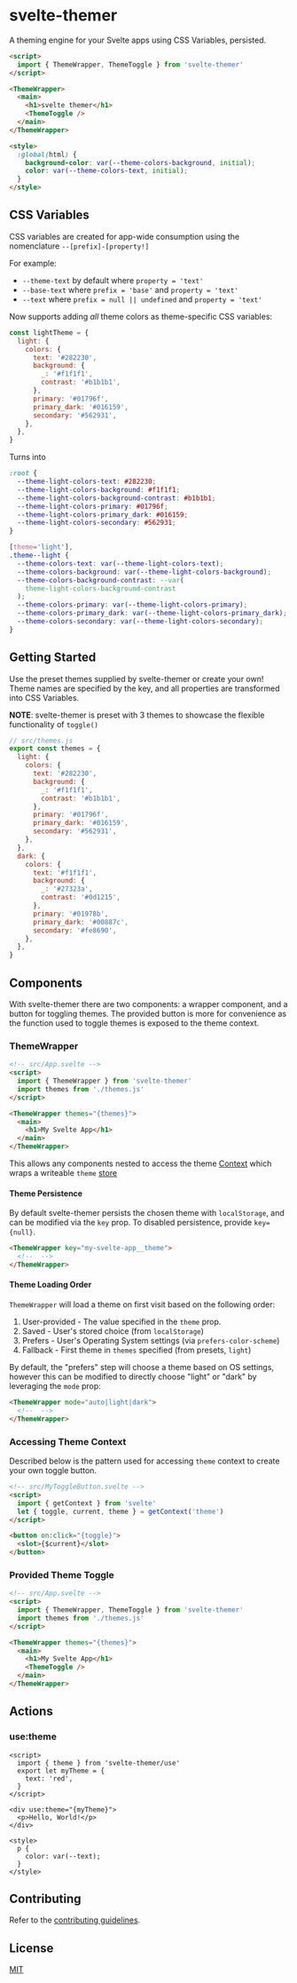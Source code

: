 # svelte-themer

A theming engine for your Svelte apps using CSS Variables, persisted.

```html
<script>
  import { ThemeWrapper, ThemeToggle } from 'svelte-themer'
</script>

<ThemeWrapper>
  <main>
    <h1>svelte themer</h1>
    <ThemeToggle />
  </main>
</ThemeWrapper>

<style>
  :global(html) {
    background-color: var(--theme-colors-background, initial);
    color: var(--theme-colors-text, initial);
  }
</style>
```

## CSS Variables

CSS variables are created for app-wide consumption using the nomenclature `--[prefix]-[property!]`

For example:

- `--theme-text` by default where `property = 'text'`
- `--base-text` where `prefix = 'base'` and `property = 'text'`
- `--text` where `prefix = null || undefined` and `property = 'text'`

Now supports adding _all_ theme colors as theme-specific CSS variables:

```js
const lightTheme = {
  light: {
    colors: {
      text: '#282230',
      background: {
        _: '#f1f1f1',
        contrast: '#b1b1b1',
      },
      primary: '#01796f',
      primary_dark: '#016159',
      secondary: '#562931',
    },
  },
}
```

Turns into

```css
:root {
  --theme-light-colors-text: #282230;
  --theme-light-colors-background: #f1f1f1;
  --theme-light-colors-background-contrast: #b1b1b1;
  --theme-light-colors-primary: #01796f;
  --theme-light-colors-primary_dark: #016159;
  --theme-light-colors-secondary: #562931;
}

[theme='light'],
.theme--light {
  --theme-colors-text: var(--theme-light-colors-text);
  --theme-colors-background: var(--theme-light-colors-background);
  --theme-colors-background-contrast: --var(
    theme-light-colors-background-contrast
  );
  --theme-colors-primary: var(--theme-light-colors-primary);
  --theme-colors-primary_dark: var(--theme-light-colors-primary_dark);
  --theme-colors-secondary: var(--theme-light-colors-secondary);
}
```

## Getting Started

Use the preset themes supplied by svelte-themer or create your own! Theme names are specified by the key, and all properties are transformed into CSS Variables.

**NOTE**: svelte-themer is preset with 3 themes to showcase the flexible functionality of `toggle()`

```js
// src/themes.js
export const themes = {
  light: {
    colors: {
      text: '#282230',
      background: {
        _: '#f1f1f1',
        contrast: '#b1b1b1',
      },
      primary: '#01796f',
      primary_dark: '#016159',
      secondary: '#562931',
    },
  },
  dark: {
    colors: {
      text: '#f1f1f1',
      background: {
        _: '#27323a',
        contrast: '#0d1215',
      },
      primary: '#01978b',
      primary_dark: '#00887c',
      secondary: '#fe8690',
    },
  },
}
```

## Components

With svelte-themer there are two components: a wrapper component, and a button for toggling themes. The provided button is more for convenience as the function used to toggle themes is exposed to the theme context.

### ThemeWrapper

```html
<!-- src/App.svelte -->
<script>
  import { ThemeWrapper } from 'svelte-themer'
  import themes from './themes.js'
</script>

<ThemeWrapper themes="{themes}">
  <main>
    <h1>My Svelte App</h1>
  </main>
</ThemeWrapper>
```

This allows any components nested to access the theme [Context](https://svelte.dev/tutorial/context-api) which wraps a writeable `theme` [store](https://svelte.dev/tutorial/writable-stores)

#### Theme Persistence

By default svelte-themer persists the chosen theme with `localStorage`, and can be modified via the `key` prop. To disabled persistence, provide `key={null}`.

```html
<ThemeWrapper key="my-svelte-app__theme">
  <!--  -->
</ThemeWrapper>
```

#### Theme Loading Order

`ThemeWrapper` will load a theme on first visit based on the following order:

1. User-provided - The value specified in the `theme` prop.
2. Saved - User's stored choice (from `localStorage`)
3. Prefers - User's Operating System settings (via `prefers-color-scheme`)
4. Fallback - First theme in `themes` specified (from presets, `light`)

By default, the "prefers" step will choose a theme based on OS settings, however this can be modified to directly choose "light" or "dark" by leveraging the `mode` prop:

```html
<ThemeWrapper mode="auto|light|dark">
  <!--  -->
</ThemeWrapper>
```

### Accessing Theme Context

Described below is the pattern used for accessing `theme` context to create your own toggle button.

```html
<!-- src/MyToggleButton.svelte -->
<script>
  import { getContext } from 'svelte'
  let { toggle, current, theme } = getContext('theme')
</script>

<button on:click="{toggle}">
  <slot>{$current}</slot>
</button>
```

### Provided Theme Toggle

```html
<!-- src/App.svelte -->
<script>
  import { ThemeWrapper, ThemeToggle } from 'svelte-themer'
  import themes from './themes.js'
</script>

<ThemeWrapper themes="{themes}">
  <main>
    <h1>My Svelte App</h1>
    <ThemeToggle />
  </main>
</ThemeWrapper>
```

## Actions

### use:theme

```svelte
<script>
  import { theme } from 'svelte-themer/use'
  export let myTheme = {
    text: 'red',
  }
</script>

<div use:theme="{myTheme}">
  <p>Hello, World!</p>
</div>

<style>
  p {
    color: var(--text);
  }
</style>
```

## Contributing

Refer to the [contributing guidelines](CONTRIBUTING.md).

## License

[MIT](LICENSE)
